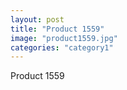 ```yaml
---
layout: post
title: "Product 1559"
image: "product1559.jpg"
categories: "category1"
---
```

Product 1559
